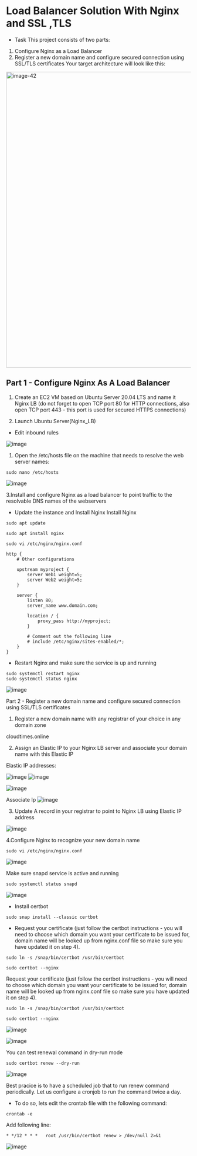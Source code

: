 # Load Balancer Solution With Nginx and SSL ,TLS

* Task
This project consists of two parts:

1. Configure Nginx as a Load Balancer
2. Register a new domain name and configure secured connection using SSL/TLS certificates
Your target architecture will look like this:

<img width="804" alt="image-42" src="https://github.com/user-attachments/assets/0f319c7f-04fb-4eec-87ee-e4d6918edfc2">

## Part 1 - Configure Nginx As A Load Balancer

1. Create an EC2 VM based on Ubuntu Server 20.04 LTS and name it Nginx LB (do not forget to open TCP port 80 for HTTP connections, also open TCP port 443 - this port is used for secured HTTPS connections)

2. Launch Ubuntu Server(Nginx_LB)
   


* Edit inbound rules

![image](https://github.com/user-attachments/assets/22c1c16e-6c26-4701-b682-8ea4e4fc68bb)

1. Open the /etc/hosts file on the machine that needs to resolve the web server names:
```
sudo nano /etc/hosts
```

![image](https://github.com/user-attachments/assets/d3cd90dc-4568-4789-9ca4-045c68f7551f)


3.Install and configure Nginx as a load balancer to point traffic to the resolvable DNS names of the webservers

* Update the instance and Install Nginx Install Nginx
```
sudo apt update
```


```
sudo apt install nginx
```

```
sudo vi /etc/nginx/nginx.conf
```


```
http {
    # Other configurations
    
    upstream myproject {
        server Web1 weight=5;
        server Web2 weight=5;
    }

    server {
        listen 80;
        server_name www.domain.com;

        location / {
            proxy_pass http://myproject;
        }

        # Comment out the following line
        # include /etc/nginx/sites-enabled/*;
    }
}

```


* Restart Nginx and make sure the service is up and running


```
sudo systemctl restart nginx
sudo systemctl status nginx
```
![image](https://github.com/user-attachments/assets/a606aeb8-7fa8-448b-9931-33b44340e1b0)



Part 2 - Register a new domain name and configure secured connection using SSL/TLS certificates
1.  Register a new domain name with any registrar of your choice in any domain zone

cloudtimes.online


2. Assign an Elastic IP to your Nginx LB server and associate your domain name with this Elastic IP


Elastic IP addresses:

![image](https://github.com/user-attachments/assets/cdb56af0-bf95-41b9-8d68-525466f570bf)
![image](https://github.com/user-attachments/assets/9fb59313-a9a7-4bd0-8f68-6e5857e9d315)

![image](https://github.com/user-attachments/assets/d7f715df-133c-4b40-acf7-edd75a95caa1)

Associate Ip
![image](https://github.com/user-attachments/assets/62d2ec2e-3235-4500-b3c7-8134a44fad68)


3. Update A record in your registrar to point to Nginx LB using Elastic IP address


![image](https://github.com/user-attachments/assets/4ec15567-7398-4aed-95ad-a780eff0c879)

4.Configure Nginx to recognize your new domain name

```
sudo vi /etc/nginx/nginx.conf
```
![image](https://github.com/user-attachments/assets/9ff8d1b2-caac-4ed0-85c7-47db0e2ffd2b)


Make sure snapd service is active and running


```
sudo systemctl status snapd

```
![image](https://github.com/user-attachments/assets/7cfeb394-365f-4e08-96cc-379c1492a1db)

* Install certbot
```
sudo snap install --classic certbot
```

* Request your certificate (just follow the certbot instructions - you will need to choose which domain you want your certificate to be issued for, domain name will be looked up from nginx.conf file so make sure you have updated it on step 4).

```
sudo ln -s /snap/bin/certbot /usr/bin/certbot
```
```
sudo certbot --nginx
```

Request your certificate (just follow the certbot instructions - you will need to choose which domain you want your certificate to be issued for, domain name will be looked up from nginx.conf file so make sure you have updated it on step 4).

```
sudo ln -s /snap/bin/certbot /usr/bin/certbot
```

```
sudo certbot --nginx
```
![image](https://github.com/user-attachments/assets/c40362fd-9606-416f-8dd2-52f9544f6b2f)






![image](https://github.com/user-attachments/assets/f29d01cc-852f-4dd6-8dde-049da1df79f0)

You can test renewal command in dry-run mode
```
sudo certbot renew --dry-run
```

![image](https://github.com/user-attachments/assets/ae27bb09-bf19-4e6e-a60b-6b707e42973b)

Best pracice is to have a scheduled job that to run renew command periodically. Let us configure a cronjob to run the command twice a day.

* To do so, lets edit the crontab file with the following command:

```
crontab -e
```
Add following line:
```
* */12 * * *   root /usr/bin/certbot renew > /dev/null 2>&1
```
![image](https://github.com/user-attachments/assets/31f206fe-acfc-4d10-a834-1e0f3f368f89)



